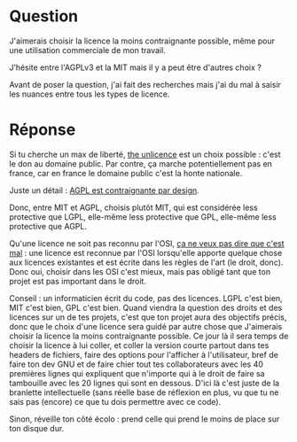 # Question
J'aimerais choisir la licence la moins contraignante possible, même pour une utilisation commerciale de mon travail.

J’hésite entre l'AGPLv3 et la MIT mais il y a peut être d'autres choix ?

Avant de poser la question, j'ai fait des recherches mais j'ai du mal à saisir les nuances entre tous les types de licence.


# Réponse
Si tu cherche un max de liberté, [the unlicence](http://unlicense.org) est un choix possible : c'est le don au domaine public. Par contre, ça marche potentiellement pas en france, car en france le domaine public c'est la honte nationale.

Juste un détail : [AGPL est contraignante par design](https://fr.wikipedia.org/wiki/GNU_Affero_General_Public_License).

Donc, entre MIT et AGPL, choisis plutôt MIT, qui est considérée less protective que LGPL, elle-même less protective que GPL, elle-même less protective que AGPL.

Qu'une licence ne soit pas reconnu par l'OSI, [ça ne veux pas dire que c'est mal](http://opensource.stackexchange.com/questions/71/is-osi-approval-important-for-a-license#72) : une licence est reconnue par l'OSI lorsqu'elle apporte quelque chose aux licences existantes et est écrite dans les règles de l'art (le droit, donc).
Donc oui, choisir dans les OSI c'est mieux, mais pas obligé tant que ton projet est pas important dans le droit.

Conseil : un informaticien écrit du code, pas des licences. LGPL c'est bien, MIT c'est bien, GPL c'est bien. Quand viendra la question des droits et des licences sur un de tes projets, c'est que ton projet aura des objectifs précis, donc que le choix d'une licence sera guidé par autre chose que J'aimerais choisir la licence la moins contraignante possible. Ce jour là il sera temps de choisir la licence à lui coller, et coller la version courte partout dans tes headers de fichiers, faire des options pour l'afficher à l'utilisateur, bref de faire ton dev GNU et de faire chier tout tes collaborateurs avec les 40 premières lignes qui expliquent que n'importe qui à le droit de faire sa tambouille avec les 20 lignes qui sont en dessous.
D'ici là c'est juste de la branlette intellectuelle (sans réelle base de réflexion en plus, vu que tu ne sais pas (encore) ce que tu dois permettre avec ce code).

Sinon, réveille ton côté écolo : prend celle qui prend le moins de place sur ton disque dur.

